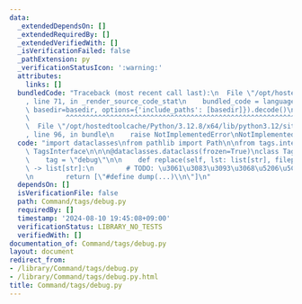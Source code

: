 ```yaml
---
data:
  _extendedDependsOn: []
  _extendedRequiredBy: []
  _extendedVerifiedWith: []
  _isVerificationFailed: false
  _pathExtension: py
  _verificationStatusIcon: ':warning:'
  attributes:
    links: []
  bundledCode: "Traceback (most recent call last):\n  File \"/opt/hostedtoolcache/Python/3.12.8/x64/lib/python3.12/site-packages/onlinejudge_verify/documentation/build.py\"\
    , line 71, in _render_source_code_stat\n    bundled_code = language.bundle(stat.path,\
    \ basedir=basedir, options={'include_paths': [basedir]}).decode()\n          \
    \         ^^^^^^^^^^^^^^^^^^^^^^^^^^^^^^^^^^^^^^^^^^^^^^^^^^^^^^^^^^^^^^^^^^^^^^^^^^^^^^^^^\n\
    \  File \"/opt/hostedtoolcache/Python/3.12.8/x64/lib/python3.12/site-packages/onlinejudge_verify/languages/python.py\"\
    , line 96, in bundle\n    raise NotImplementedError\nNotImplementedError\n"
  code: "import dataclasses\nfrom pathlib import Path\n\nfrom tags.interface import\
    \ TagsInterface\n\n\n@dataclasses.dataclass(frozen=True)\nclass TagsDebug(TagsInterface):\n\
    \    tag = \"debug\"\n\n    def replace(self, lst: list[str], filepath: Path)\
    \ -> list[str]:\n        # TODO: \u3061\u3083\u3093\u3068\u5206\u5C90\u3059\u308B\
    \n        return [\"#define dump(...)\\n\"]\n"
  dependsOn: []
  isVerificationFile: false
  path: Command/tags/debug.py
  requiredBy: []
  timestamp: '2024-08-10 19:45:08+09:00'
  verificationStatus: LIBRARY_NO_TESTS
  verifiedWith: []
documentation_of: Command/tags/debug.py
layout: document
redirect_from:
- /library/Command/tags/debug.py
- /library/Command/tags/debug.py.html
title: Command/tags/debug.py
---
```


